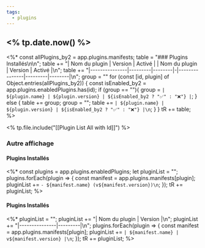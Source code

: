 ```yaml
---
tags:
  - plugins
---
```

## <% tp.date.now() %>

<%*
const allPlugins_by2 = app.plugins.manifests;
table = "### Plugins Installés\n\n";
table += "| Nom du plugin | Version | Activé | | Nom du plugin | Version | Activé |\n";
table += "|---------------|---------|--------|-|---------------|---------|--------|\n";
group = ""
for (const [id, plugin] of Object.entries(allPlugins_by2)) {
    const isEnabled_by2 = app.plugins.enabledPlugins.has(id);
    if (group == ""){
	    group = `| ${plugin.name} | ${plugin.version} | ${isEnabled_by2 ? "✅" : "❌"} |`;
    } else {
	    table += group;
	    group = "";
	    table += `| ${plugin.name} | ${plugin.version} | ${isEnabled_by2 ? "✅" : "❌"} |\n`;
    }
}
tR += table;
%>

<% tp.file.include("[[Plugin List All with Id]]") %>

### Autre affichage 

#### Plugins Installés
<%*
const plugins = app.plugins.enabledPlugins;
let pluginList = "";
plugins.forEach(plugin => {
    const manifest = app.plugins.manifests[plugin];
    pluginList += `- ${manifest.name} (v${manifest.version})\n`;
});
tR += pluginList;
%>
#### Plugins Installés
<%*
pluginList = "";
pluginList += "| Nom du plugin | Version |\n";
pluginList += "|---------------|---------|\n";
plugins.forEach(plugin => {
    const manifest = app.plugins.manifests[plugin];
    pluginList += `| ${manifest.name} | v${manifest.version} |\n`;
});
tR += pluginList;
%>









